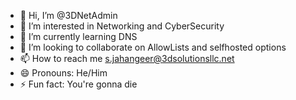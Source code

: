 - 👋 Hi, I’m @3DNetAdmin
- 👀 I’m interested in Networking and CyberSecurity
- 🌱 I’m currently learning DNS
- 💞️ I’m looking to collaborate on AllowLists and selfhosted options
- 📫 How to reach me s.jahangeer@3dsolutionsllc.net
- 😄 Pronouns: He/Him
- ⚡ Fun fact: You're gonna die

<!---
3DNetAdmin/3DNetAdmin is a ✨ special ✨ repository because its `README.md` (this file) appears on your GitHub profile.
You can click the Preview link to take a look at your changes.
--->
